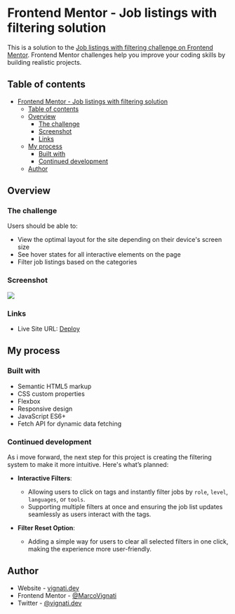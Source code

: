 # Frontend Mentor - Job listings with filtering solution

This is a solution to the [Job listings with filtering challenge on Frontend Mentor](https://www.frontendmentor.io/challenges/job-listings-with-filtering-ivstIPCt). Frontend Mentor challenges help you improve your coding skills by building realistic projects. 

## Table of contents

- [Frontend Mentor - Job listings with filtering solution](#frontend-mentor---job-listings-with-filtering-solution)
  - [Table of contents](#table-of-contents)
  - [Overview](#overview)
    - [The challenge](#the-challenge)
    - [Screenshot](#screenshot)
    - [Links](#links)
  - [My process](#my-process)
    - [Built with](#built-with)
    - [Continued development](#continued-development)
  - [Author](#author)

## Overview

### The challenge

Users should be able to:

- View the optimal layout for the site depending on their device's screen size
- See hover states for all interactive elements on the page
- Filter job listings based on the categories

### Screenshot

![](.images/screenshot.png)

### Links

<!-- - Solution URL: [Add solution URL here](https://your-solution-url.com) -->
- Live Site URL: [Deploy](https://static-job-listings-plum-pi.vercel.app/)


## My process

### Built with

- Semantic HTML5 markup
- CSS custom properties
- Flexbox
- Responsive design
- JavaScript ES6+
- Fetch API for dynamic data fetching

### Continued development

As i move forward, the next step for this project is creating the filtering system to make it more intuitive. Here's what’s planned:  

- **Interactive Filters**:  
   - Allowing users to click on tags and instantly filter jobs by `role`, `level`, `languages`, or `tools`.  
   - Supporting multiple filters at once and ensuring the job list updates seamlessly as users interact with the tags.

- **Filter Reset Option**:  
   - Adding a simple way for users to clear all selected filters in one click, making the experience more user-friendly.

## Author

- Website - [vignati.dev](https://vignati.dev)
- Frontend Mentor - [@MarcoVignati](https://www.frontendmentor.io/profile/MarcoVignati)
- Twitter - [@vignati.dev](https://www.twitter.com/vignati.dev)
